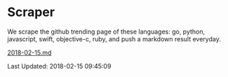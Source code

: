 # Scraper

We scrape the github trending page of these languages: go, python, javascript, swift, objective-c, ruby, and push a markdown result everyday.

[2018-02-15.md](https://github.com/henson/Scraper/blob/master/2018-02-15.md)

Last Updated: 2018-02-15 09:45:09